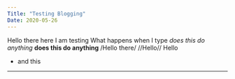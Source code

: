 ```yaml
---
Title: "Testing Blogging"
Date: 2020-05-26
---
```

Hello there here I am testing
What happens when I type
*does this do anything*
**does this do anything**
/Hello there/
//Hello//
Hello
- and this
---
